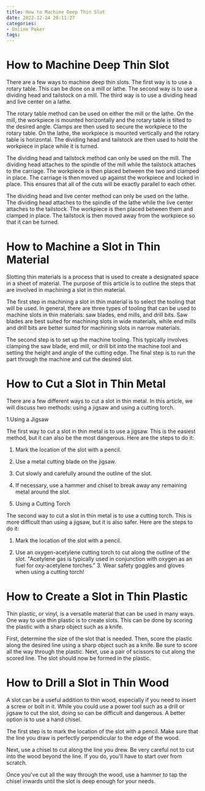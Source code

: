```yaml
---
title: How to Machine Deep Thin Slot
date: 2022-12-24 20:11:27
categories:
- Online Poker
tags:
---
```



#  How to Machine Deep Thin Slot

There are a few ways to machine deep thin slots. The first way is to use a rotary table. This can be done on a mill or lathe. The second way is to use a dividing head and tailstock on a mill. The third way is to use a dividing head and live center on a lathe.

The rotary table method can be used on either the mill or the lathe. On the mill, the workpiece is mounted horizontally and the rotary table is tilted to the desired angle. Clamps are then used to secure the workpiece to the rotary table. On the lathe, the workpiece is mounted vertically and the rotary table is horizontal. The dividing head and tailstock are then used to hold the workpiece in place while it is turned.

The dividing head and tailstock method can only be used on the mill. The dividing head attaches to the spindle of the mill while the tailstock attaches to the carriage. The workpiece is then placed between the two and clamped in place. The carriage is then moved up against the workpiece and locked in place. This ensures that all of the cuts will be exactly parallel to each other.

The dividing head and live center method can only be used on the lathe. The dividing head attaches to the spindle of the lathe while the live center attaches to the tailstock. The workpiece is then placed between them and clamped in place. The tailstock is then moved away from the workpiece so that it can be turned.

#  How to Machine a Slot in Thin Material

Slotting thin materials is a process that is used to create a designated space in a sheet of material. The purpose of this article is to outline the steps that are involved in machining a slot in thin material.

The first step in machining a slot in thin material is to select the tooling that will be used. In general, there are three types of tooling that can be used to machine slots in thin materials: saw blades, end mills, and drill bits. Saw blades are best suited for machining slots in wide materials, while end mills and drill bits are better suited for machining slots in narrow materials.

The second step is to set up the machine tooling. This typically involves clamping the saw blade, end mill, or drill bit into the machine tool and setting the height and angle of the cutting edge. The final step is to run the part through the machine and cut the desired slot.

#  How to Cut a Slot in Thin Metal

There are a few different ways to cut a slot in thin metal. In this article, we will discuss two methods: using a jigsaw and using a cutting torch.

1.Using a Jigsaw

The first way to cut a slot in thin metal is to use a jigsaw. This is the easiest method, but it can also be the most dangerous. Here are the steps to do it:

1. Mark the location of the slot with a pencil.

2. Use a metal cutting blade on the jigsaw.

3. Cut slowly and carefully around the outline of the slot.

4. If necessary, use a hammer and chisel to break away any remaining metal around the slot.

2. Using a Cutting Torch

The second way to cut a slot in thin metal is to use a cutting torch. This is more difficult than using a jigsaw, but it is also safer. Here are the steps to do it:

1. Mark the location of the slot with a pencil.

2. Use an oxygen-acetylene cutting torch to cut along the outline of the slot.
"Acetylene gas is typically used in conjunction with oxygen as an fuel for oxy-acetylene torches."  3. Wear safety goggles and gloves when using a cutting torch!

#  How to Create a Slot in Thin Plastic

Thin plastic, or vinyl, is a versatile material that can be used in many ways. One way to use thin plastic is to create slots. This can be done by scoring the plastic with a sharp object such as a knife.

First, determine the size of the slot that is needed. Then, score the plastic along the desired line using a sharp object such as a knife. Be sure to score all the way through the plastic. Next, use a pair of scissors to cut along the scored line. The slot should now be formed in the plastic.

#  How to Drill a Slot in Thin Wood

A slot can be a useful addition to thin wood, especially if you need to insert a screw or bolt in it. While you could use a power tool such as a drill or jigsaw to cut the slot, doing so can be difficult and dangerous. A better option is to use a hand chisel.

The first step is to mark the location of the slot with a pencil. Make sure that the line you draw is perfectly perpendicular to the edge of the wood.

Next, use a chisel to cut along the line you drew. Be very careful not to cut into the wood beyond the line. If you do, you'll have to start over from scratch.

Once you've cut all the way through the wood, use a hammer to tap the chisel inwards until the slot is deep enough for your needs.
